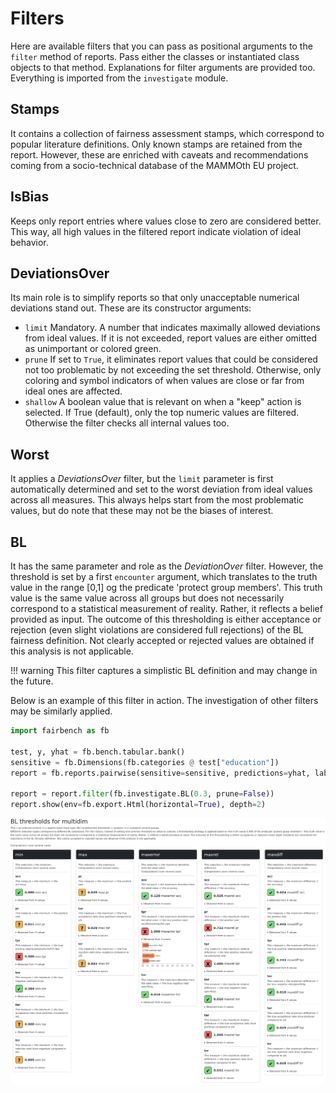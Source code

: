 # Filters

Here are available filters that you can pass as positional arguments to 
the `filter` method of reports. Pass either the classes
or instantiated class objects to that method. Explanations
for filter arguments are provided too. Everything is imported
from the `investigate` module. 

## Stamps

It contains a collection of fairness assessment stamps, which correspond to popular literature definitions.
Only known stamps are retained from the report. However, these are enriched with caveats and recommendations 
coming from a socio-technical database of the MAMMOth EU project.


## IsBias

Keeps only report entries where values close to zero are considered better.
This way, all high values in the filtered report indicate violation of ideal behavior.


## DeviationsOver

Its main role is to simplify reports so that only unacceptable numerical deviations stand out.
These are its constructor arguments:

- `limit` Mandatory. A number that indicates maximally allowed deviations from ideal values. If it is not exceeded, report values are either omitted as unimportant or colored green.
- `prune` If set to `True`, it eliminates report values that could be considered not too problematic by not exceeding the set threshold. Otherwise, only coloring and symbol indicators of when values are close or far from ideal ones are affected.
- `shallow` A boolean value that is relevant on when a "keep" action is selected. If True (default), only the top numeric values are filtered. Otherwise the filter checks all internal values too.

## Worst

It applies a *DeviationsOver* filter, but the `limit` parameter is first automatically determined and set to the worst
deviation from ideal values across all measures. This always helps start from the most problematic values, but do note
that these may not be the biases of interest.

## BL

It has the same parameter and role as the *DeviationOver* filter. However, the threshold is set by a first
`encounter` argument, which translates to the truth value in the range [0,1] og the predicate 'protect group members'. 
This truth value is the same value across all groups but does not necessarily correspond to a statistical measurement of 
reality. Rather, it reflects a belief provided as input. The outcome of this thresholding is either acceptance
or rejection (even slight violations are considered full rejections) of the BL fairness definition. 
Not clearly accepted or rejected values are obtained if this analysis is not applicable.

!!! warning
    This filter captures a simplistic BL definition and may change in the future.

Below is an example of this filter in action. The investigation of other filters may be similarly applied.

```python
import fairbench as fb

test, y, yhat = fb.bench.tabular.bank()
sensitive = fb.Dimensions(fb.categories @ test["education"])
report = fb.reports.pairwise(sensitive=sensitive, predictions=yhat, labels=y)

report = report.filter(fb.investigate.BL(0.3, prune=False))
report.show(env=fb.export.Html(horizontal=True), depth=2)
```

![bl_thresholds.png](bl_thresholds.png)

